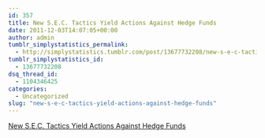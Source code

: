 ```yaml
---
id: 357
title: New S.E.C. Tactics Yield Actions Against Hedge Funds
date: 2011-12-03T14:07:05+00:00
author: admin
tumblr_simplystatistics_permalink:
  - http://simplystatistics.tumblr.com/post/13677732208/new-s-e-c-tactics-yield-actions-against-hedge-funds
tumblr_simplystatistics_id:
  - 13677732208
dsq_thread_id:
  - 1104346425
categories:
  - Uncategorized
slug: "new-s-e-c-tactics-yield-actions-against-hedge-funds"
---
```

[New S.E.C. Tactics Yield Actions Against Hedge Funds](http://dealbook.nytimes.com/2011/12/01/new-s-e-c-tactics-yields-actions-against-hedge-funds/)
